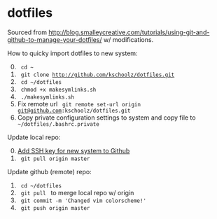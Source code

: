 # dotfiles

Sourced from http://blog.smalleycreative.com/tutorials/using-git-and-github-to-manage-your-dotfiles/ w/ modifications.

How to quicky import dotfiles to new system:

0. <code> cd ~ </code>
1. <code> git clone http://github.com/kschoolz/dotfiles.git </code>
2. <code> cd ~/dotfiles </code>
3. <code> chmod +x makesymlinks.sh </code>
4. <code> ./makesymlinks.sh </code>
5. Fix remote url <code> git remote set-url origin git@github.com:kschoolz/dotfiles.git</code>
6. Copy private configuration settings to system and copy file to <code> ~/dotfiles/.bashrc.private </code>

Update local repo:

0. [Add SSH key for new system to Github](https://help.github.com/articles/generating-ssh-keys/)
1. <code> git pull origin master </code>

Update github (remote) repo:

1. <code> cd ~/dotfiles </code>
1. <code> git pull </code> to merge local repo w/ origin
2. <code> git commit -m 'Changed vim colorscheme!' </code>
3. <code> git push origin master </code>

